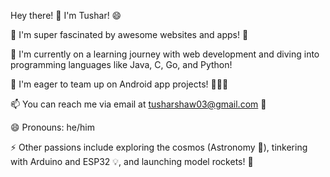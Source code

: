 Hey there! 👋 I'm Tushar! 😄

👀 I'm super fascinated by awesome websites and apps! 🤩

🌱 I'm currently on a learning journey with web development and diving into programming languages like Java, C, Go, and Python!

💞️ I'm eager to team up on Android app projects! 🧑‍🤝‍🧑

📫 You can reach me via email at tusharshaw03@gmail.com 📧

😄 Pronouns: he/him

⚡️ Other passions include exploring the cosmos (Astronomy 🌌), tinkering with Arduino and ESP32 💡, and launching model rockets! 🚀

